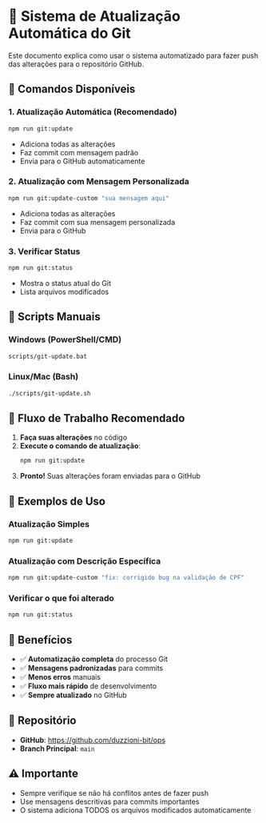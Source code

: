 # 🤖 Sistema de Atualização Automática do Git

Este documento explica como usar o sistema automatizado para fazer push das alterações para o repositório GitHub.

## 🚀 Comandos Disponíveis

### 1. Atualização Automática (Recomendado)
```bash
npm run git:update
```
- Adiciona todas as alterações
- Faz commit com mensagem padrão
- Envia para o GitHub automaticamente

### 2. Atualização com Mensagem Personalizada
```bash
npm run git:update-custom "sua mensagem aqui"
```
- Adiciona todas as alterações
- Faz commit com sua mensagem personalizada
- Envia para o GitHub

### 3. Verificar Status
```bash
npm run git:status
```
- Mostra o status atual do Git
- Lista arquivos modificados

## 📁 Scripts Manuais

### Windows (PowerShell/CMD)
```bash
scripts/git-update.bat
```

### Linux/Mac (Bash)
```bash
./scripts/git-update.sh
```

## 🔄 Fluxo de Trabalho Recomendado

1. **Faça suas alterações** no código
2. **Execute o comando de atualização**:
   ```bash
   npm run git:update
   ```
3. **Pronto!** Suas alterações foram enviadas para o GitHub

## 📝 Exemplos de Uso

### Atualização Simples
```bash
npm run git:update
```

### Atualização com Descrição Específica
```bash
npm run git:update-custom "fix: corrigido bug na validação de CPF"
```

### Verificar o que foi alterado
```bash
npm run git:status
```

## 🎯 Benefícios

- ✅ **Automatização completa** do processo Git
- ✅ **Mensagens padronizadas** para commits
- ✅ **Menos erros** manuais
- ✅ **Fluxo mais rápido** de desenvolvimento
- ✅ **Sempre atualizado** no GitHub

## 🔗 Repositório

- **GitHub**: https://github.com/duzzioni-bit/ops
- **Branch Principal**: `main`

## ⚠️ Importante

- Sempre verifique se não há conflitos antes de fazer push
- Use mensagens descritivas para commits importantes
- O sistema adiciona TODOS os arquivos modificados automaticamente
